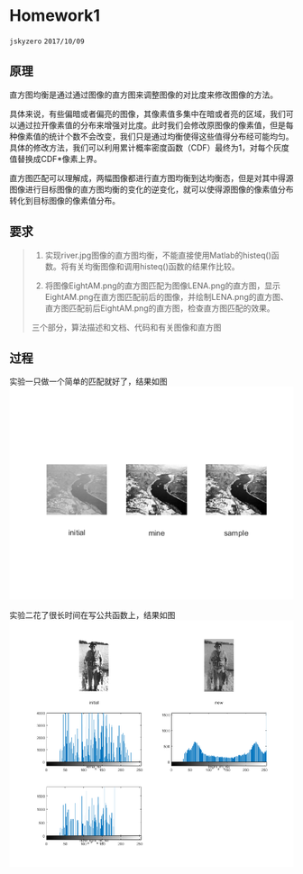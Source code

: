 # Homework1
`jskyzero` `2017/10/09`


## 原理

直方图均衡是通过通过图像的直方图来调整图像的对比度来修改图像的方法。

具体来说，有些偏暗或者偏亮的图像，其像素值多集中在暗或者亮的区域，我们可以通过拉开像素值的分布来增强对比度。此时我们会修改原图像的像素值，但是每种像素值的统计个数不会改变，我们只是通过均衡使得这些值得分布经可能均匀。具体的修改方法，我们可以利用累计概率密度函数（CDF）最终为1，对每个灰度值替换成CDF*像素上界。

直方图匹配可以理解成，两幅图像都进行直方图均衡到达均衡态，但是对其中得源图像进行目标图像的直方图均衡的变化的逆变化，就可以使得源图像的像素值分布转化到目标图像的像素值分布。


## 要求
> 1. 实现river.jpg图像的直方图均衡，不能直接使用Matlab的histeq()函数。将有关均衡图像和调用histeq()函数的结果作比较。
> 
> 2. 将图像EightAM.png的直方图匹配为图像LENA.png的直方图，显示 EightAM.png在直方图匹配前后的图像，并绘制LENA.png的直方图、直方图匹配前后EightAM.png的直方图，检查直方图匹配的效果。
> 
>  三个部分，算法描述和文档、代码和有关图像和直方图

## 过程

实验一只做一个简单的匹配就好了，结果如图
![](output_img_1.bmp)

实验二花了很长时间在写公共函数上，结果如图
![](output_img_2.bmp)